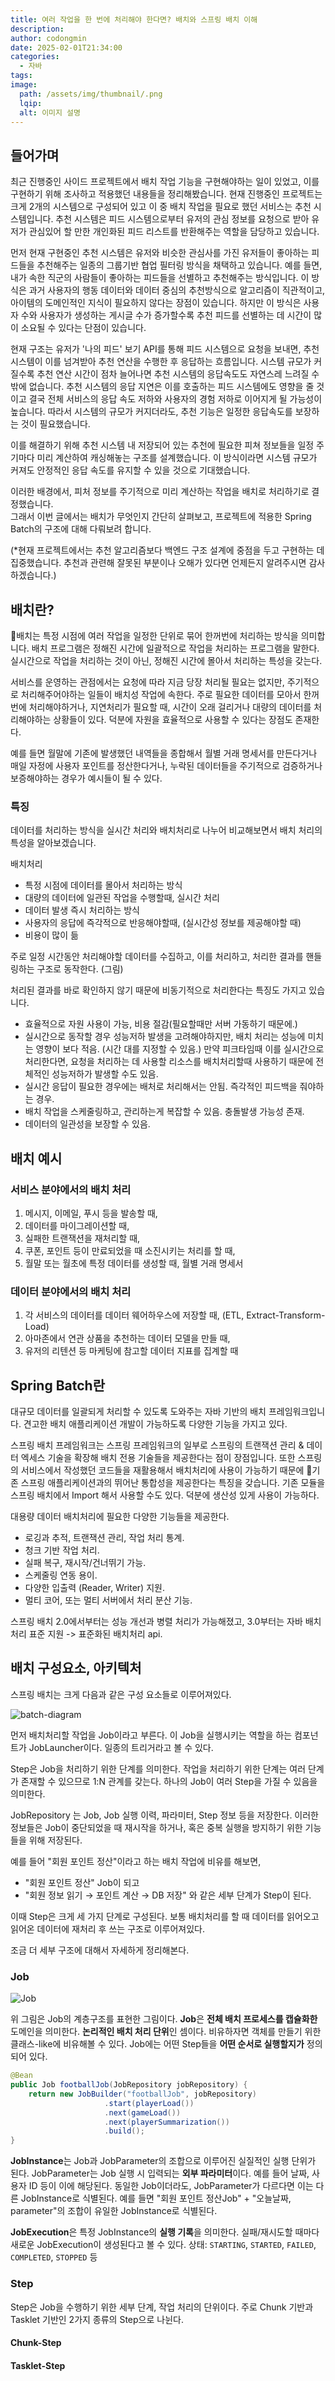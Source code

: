 ```yaml
---
title: 여러 작업을 한 번에 처리해야 한다면? 배치와 스프링 배치 이해
description: 
author: codongmin
date: 2025-02-01T21:34:00
categories:
  - 자바
tags: 
image:
  path: /assets/img/thumbnail/.png
  lqip: 
  alt: 이미지 설명
---
```



## 들어가며

최근 진행중인 사이드 프로젝트에서 배치 작업 기능을 구현해야하는 일이 있었고, 이를 구현하기 위해 조사하고 적용했던 내용들을 정리해봤습니다. 현재 진행중인 프로젝트는 크게 2개의 시스템으로 구성되어 있고 이 중 배치 작업을 필요로 했던 서비스는 추천 시스템입니다. 추천 시스템은 피드 시스템으로부터 유저의 관심 정보를 요청으로 받아 유저가 관심있어 할 만한 개인화된 피드 리스트를 반환해주는 역할을 담당하고 있습니다. 

먼저 현재 구현중인 추천 시스템은 유저와 비슷한 관심사를 가진 유저들이 좋아하는 피드들을 추천해주는 일종의 그룹기반 협업 필터링 방식을 채택하고 있습니다. 예를 들면, 내가 속한 직군의 사람들이 좋아하는 피드들을 선별하고 추천해주는 방식입니다. 이 방식은 과거 사용자의 행동 데이터와 데이터 중심의 추천방식으로 알고리즘이 직관적이고, 아이템의 도메인적인 지식이 필요하지 않다는 장점이 있습니다. 하지만 이 방식은 사용자 수와 사용자가 생성하는 게시글 수가 증가할수록 추천 피드를 선별하는 데 시간이 많이 소요될 수 있다는 단점이 있습니다.

현재 구조는 유저가 '나의 피드' 보기 API를 통해 피드 시스템으로 요청을 보내면, 추천 시스템이 이를 넘겨받아 추천 연산을 수행한 후 응답하는 흐름입니다. 시스템 규모가 커질수록 추천 연산 시간이 점차 늘어나면 추천 시스템의 응답속도도  자연스레 느려질 수 밖에 없습니다. 추천 시스템의 응답 지연은 이를 호출하는 피드 시스템에도 영향을 줄 것이고 결국 전체 서비스의 응답 속도 저하와 사용자의 경험 저하로 이어지게 될 가능성이 높습니다. 따라서 시스템의 규모가 커지더라도, 추천 기능은 일정한 응답속도를 보장하는 것이 필요했습니다.

이를 해결하기 위해 추천 시스템 내 저장되어 있는 추천에 필요한 피쳐 정보들을 일정 주기마다 미리 계산하여 캐싱해놓는 구조를 설계했습니다. 이 방식이라면 시스템 규모가 커져도 안정적인 응답 속도를 유지할 수 있을 것으로 기대했습니다.

이러한 배경에서, 피처 정보를 주기적으로 미리 계산하는 작업을 배치로 처리하기로 결정했습니다.  
그래서 이번 글에서는 배치가 무엇인지 간단히 살펴보고, 프로젝트에 적용한 Spring Batch의 구조에 대해 다뤄보려 합니다.

(*현재 프로젝트에서는 추천 알고리즘보다 백엔드 구조 설계에 중점을 두고 구현하는 데 집중했습니다. 추천과 관련해 잘못된 부분이나 오해가 있다면 언제든지 알려주시면 감사하겠습니다.)

## 배치란? 

배치는 특정 시점에 여러 작업을 일정한 단위로 묶어 한꺼번에 처리하는 방식을 의미합니다. 배치 프로그램은 정해진 시간에 일괄적으로 작업을 처리하는 프로그램을 말한다. 실시간으로 작업을 처리하는 것이 아닌, 정해진 시간에 몰아서 처리하는 특성을 갖는다. 

서비스를 운영하는 관점에서는 요청에 따라 지금 당장 처리될 필요는 없지만, 주기적으로 처리해주어야하는 일들이 배치성 작업에 속한다. 주로 필요한 데이터를 모아서 한꺼번에 처리해야하거나, 지연처리가 필요할 때, 시간이 오래 걸리거나 대량의 데이터를 처리해야하는 상황들이 있다. 덕분에 자원을 효율적으로 사용할 수 있다는 장점도 존재한다. 

예를 들면 월말에 기존에 발생했던 내역들을 종합해서 월별 거래 명세서를 만든다거나 매일 자정에 사용자 포인트를 정산한다거나, 누락된 데이터들을 주기적으로 검증하거나 보증해야하는 경우가 예시들이 될 수 있다.


### 특징 

데이터를 처리하는 방식을 실시간 처리와 배치처리로 나누어 비교해보면서 배치 처리의 특성을 알아보겠습니다. 

배치처리 
- 특정 시점에 데이터를 몰아서 처리하는 방식 
- 대량의 데이터에 일관된 작업을 수행할때, 
실시간 처리 
- 데이터 발생 즉시 처리하는 방식
- 사용자의 응답에 즉각적으로 반응해야할때, (실시간성 정보를 제공해야할 때)
- 비용이 많이 듦

주로 일정 시간동안 처리해야할 데이터를 수집하고, 이를 처리하고, 처리한 결과를 핸들링하는 구조로 동작한다. 
(그림)

처리된 결과를 바로 확인하지 않기 때문에 비동기적으로 처리한다는 특징도 가지고 있습니다.


- 효율적으로 자원 사용이 가능, 비용 절감(필요할때만 서버 가동하기 때문에.)
- 실시간으로 동작할 경우 성능저하 발생을 고려해야하지만, 배치 처리는 성능에 미치는 영향이 보다 적음. (시간 대를 지정할 수 있음.) 만약 피크타임때 이를 실시간으로 처리한다면, 요청을 처리하는 데 사용할 리소스를 배치처리할때 사용하기 때문에 전체적인 성능저하가 발생할 수도 있음. 
- 실시간 응답이 필요한 경우에는 배처로 처리해서는 안됨. 즉각적인 피드백을 줘야하는 경우. 
- 배치 작업을 스케줄링하고, 관리하는게 복잡할 수 있음. 충돌발생 가능성 존재. 
- 데이터의 일관성을 보장할 수 있음. 

## 배치 예시 

### 서비스 분야에서의 배치 처리  

1. 메시지, 이메일, 푸시 등을 발송할 때, 
2. 데이터를 마이그레이션할 때, 
3. 실패한 트랜잭션을 재처리할 때, 
4. 쿠폰, 포인트 등이 만료되었을 때 소진시키는 처리를 할 때, 
5. 월말 또는 월초에 특정 데이터를 생성할 때, 월별 거래 명세서

### 데이터 분야에서의 배치 처리 

1. 각 서비스의 데이터를 데이터 웨어하우스에 저장할 때, (ETL, Extract-Transform-Load)
2. 아마존에서 연관 상품을 추천하는 데이터 모델을 만들 때, 
3. 유저의 리텐션 등 마케팅에 참고할 데이터 지표를 집계할 때


## Spring Batch란 

대규모 데이터를 일괄되게 처리할 수 있도록 도와주는 자바 기반의 배치 프레임워크입니다.
견고한 배치 애플리케이션 개발이 가능하도록 다양한 기능을 가지고 있다.

스프링 배치 프레임워크는 스프링 프레임워크의 일부로 스프링의 트랜잭션 관리 & 데이터 엑세스 기술을 확장해 배치 전용 기술들을 제공한다는 점이 장점입니다. 또한 스프링의 서비스에서 작성했던 코드들을 재활용해서 배치처리에 사용이 가능하기 때문에 기존 스프링 애플리케이션과의 뛰어난 통합성을 제공한다는 특징을 갖습니다. 기존 모듈을 스프링 배치에서 Import 해서 사용할 수도 있다. 덕분에 생산성 있게 사용이 가능하다.

대용량 데이터 배치처리에 필요한 다양한 기능들을 제공한다. 
- 로깅과 추적, 트랜잭션 관리, 작업 처리 통계.
- 청크 기반 작업 처리.
- 실패 복구, 재시작/건너뛰기 가능.
- 스케줄링 연동 용이.
- 다양한 입출력 (Reader, Writer) 지원.
- 멀티 코어, 또는 멀티 서버에서 처리 분산 기능.


스프링 배치 2.0에서부터는 성능 개선과 병렬 처리가 가능해졌고, 3.0부터는 자바 배치처리 표준 지원 -> 표준화된 배치처리 api.


## 배치 구성요소, 아키텍처 
스프링 배치는 크게 다음과 같은 구성 요소들로 이루어져있다.

![batch-diagram](https://docs.spring.io/spring-batch/reference/_images/spring-batch-reference-model.png)


먼저 배치처리할 작업을 Job이라고 부른다. 이 Job을 실행시키는 역할을 하는 컴포넌트가 JobLauncher이다. 일종의 트리거라고 볼 수 있다. 

Step은 Job을 처리하기 위한 단계를 의미한다. 작업을 처리하기 위한 단계는 여러 단계가 존재할 수 있으므로 1:N 관계를 갖는다. 하나의 Job이 여러 Step을 가질 수 있음을 의미한다.

JobRepository 는 Job, Job 실행 이력, 파라미터, Step 정보 등을 저장한다. 이러한 정보들은 Job이 중단되었을 때 재시작을 하거나, 혹은 중복 실행을 방지하기 위한 기능들을 위해 저장된다.

예를 들어 "회원 포인트 정산"이라고 하는 배치 작업에 비유를 해보면, 
- "회원 포인트 정산" Job이 되고
- "회원 정보 읽기 → 포인트 계산 → DB 저장" 와 같은 세부 단계가 Step이 된다.

이때 Step은 크게 세 가지 단계로 구성된다. 보통 배치처리를 할 때 데이터를 읽어오고 읽어온 데이터에 재처리 후 쓰는 구조로 이루어져있다. 

조금 더 세부 구조에 대해서 자세하게 정리해본다. 


### Job 

![Job](https://docs.spring.io/spring-batch/reference/_images/job-stereotypes-parameters.png)

위 그림은 Job의 계층구조를 표현한 그림이다. 
**Job**은 **전체 배치 프로세스를 캡슐화한** 도메인을 의미한다. **논리적인 배치 처리 단위**인 셈이다. 비유하자면 객체를 만들기 위한 클래스-like에 비유해볼 수 있다. Job에는 어떤 Step들을 **어떤 순서로 실행할지가** 정의되어 있다.

```java
@Bean
public Job footballJob(JobRepository jobRepository) {
    return new JobBuilder("footballJob", jobRepository)
                     .start(playerLoad())
                     .next(gameLoad())
                     .next(playerSummarization())
                     .build();
}
```


**JobInstance**는 Job과 JobParameter의 조합으로 이루어진 실질적인 실행 단위가 된다. JobParameter는 Job 실행 시 입력되는 **외부 파라미터**이다. 예를 들어 날짜, 사용자 ID 등이 이에 해당된다.
동일한 Job이더라도, JobParameter가 다르다면 이는 다른 JobInstance로 식별된다. 예를 들면 "회원 포인트 정산Job" + "오늘날짜, parameter"의 조합이 유일한 JobInstance로 식별된다. 

**JobExecution**은 특정 JobInstance의 **실행 기록**을 의미한다. 실패/재시도할 때마다 새로운 JobExecution이 생성된다고 볼 수 있다. 상태: `STARTING`, `STARTED`, `FAILED`, `COMPLETED`, `STOPPED` 등



### Step

Step은 Job을 수행하기 위한 세부 단계, 작업 처리의 단위이다. 
주로 Chunk 기반과 Tasklet 기반인 2가지 종류의 Step으로 나뉜다.

#### Chunk-Step


#### Tasklet-Step